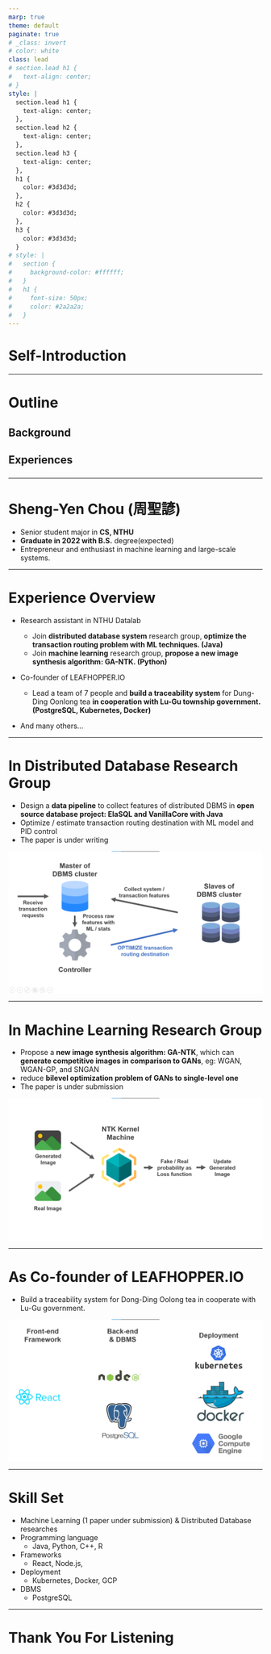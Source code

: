 ```yaml
---
marp: true
theme: default
paginate: true
# _class: invert
# color: white
class: lead
# section.lead h1 {
#   text-align: center;
# }
style: |
  section.lead h1 {
    text-align: center;
  },
  section.lead h2 {
    text-align: center;
  },
  section.lead h3 {
    text-align: center;
  },
  h1 {
    color: #3d3d3d;
  },
  h2 {
    color: #3d3d3d;
  },
  h3 {
    color: #3d3d3d;
  }
# style: |
#   section {
#     background-color: #ffffff;
#   }
#   h1 {
#     font-size: 50px;
#     color: #2a2a2a;
#   }
---
```

<!-- _class: lead -->
# Self-Introduction
---

# Outline

## Background
## Experiences
### 

---

# Sheng-Yen Chou (周聖諺)

- Senior student major in **CS, NTHU**
- **Graduate in 2022 with B.S.** degree(expected)
- Entrepreneur and enthusiast in machine learning and large-scale systems.


---

# Experience Overview

- Research assistant in NTHU Datalab
  - Join **distributed database system** research group, **optimize the transaction routing problem with ML techniques. (Java)**
  - Join **machine learning** research group, **propose a new image synthesis algorithm: GA-NTK. (Python)**

- Co-founder of LEAFHOPPER.IO
  - Lead a team of 7 people and **build a traceability system** for Dung-Ding Oonlong tea **in cooperation with Lu-Gu township government. (PostgreSQL, Kubernetes, Docker)**

- And many others...

---
<style>
img[alt~="center"] {
  display: block;
  margin: 0 auto;
}
</style>
# In Distributed Database Research Group

- Design a **data pipeline** to collect features of distributed DBMS in **open source database project: ElaSQL and VanillaCore with Java**
- Optimize / estimate transaction routing destination with ML model and PID control
- The paper is under writing


![width:800px center](images/db.png)

---
<style>
img[alt~="center"] {
  display: block;
  margin: 0 auto;
}
</style>
# In Machine Learning  Research Group

- Propose a **new image synthesis algorithm: GA-NTK**, which can **generate competitive images in comparison to GANs**, eg: WGAN, WGAN-GP, and SNGAN
- reduce **bilevel optimization problem of GANs to single-level one**
- The paper is under submission

![width:800px center](images/ml.png)

---
<style>
img[alt~="center"] {
  display: block;
  margin: 0 auto;
}
</style>
# As Co-founder of LEAFHOPPER.IO

- Build a traceability system for Dong-Ding Oolong tea in cooperate with Lu-Gu government.

![width:800px center](images/app.png)

---

# Skill Set

- Machine Learning (1 paper under submission) & Distributed Database researches
- Programming language
  - Java, Python, C++, R
- Frameworks
  - React, Node.js, 
- Deployment
  - Kubernetes, Docker, GCP
- DBMS
  - PostgreSQL

---

# Thank You For Listening